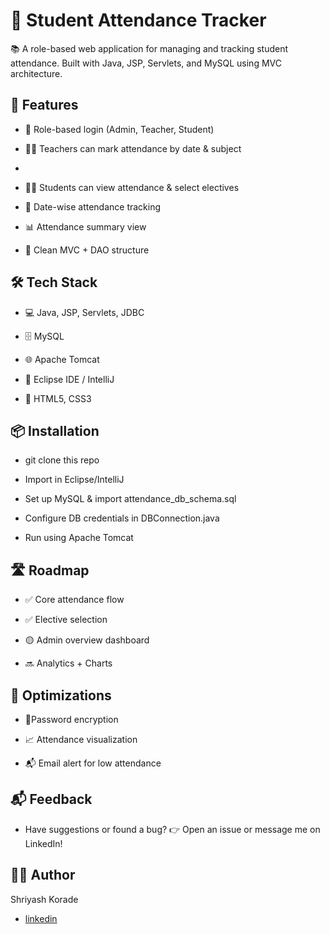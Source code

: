 
# 📝 Student Attendance Tracker

📚 A role-based web application for managing and tracking student attendance. Built with Java, JSP, Servlets, and MySQL using MVC architecture.
## 🚀 Features
- 🔐 Role-based login (Admin, Teacher, Student)

- 🧑‍🏫 Teachers can mark attendance by date & subject
- 
- 🧑‍🎓 Students can view attendance & select electives

- 📅 Date-wise attendance tracking

- 📊 Attendance summary view

- 🧱 Clean MVC + DAO structure




## 🛠️ Tech Stack

- 💻 Java, JSP, Servlets, JDBC

- 🗄️ MySQL

- 🌐 Apache Tomcat

- 🧰 Eclipse IDE / IntelliJ

- 🧩 HTML5, CSS3




## 📦 Installation

- git clone this repo

- Import in Eclipse/IntelliJ

- Set up MySQL & import attendance_db_schema.sql

- Configure DB credentials in DBConnection.java

- Run using Apache Tomcat


    
## 🛣️ Roadmap

- ✅ Core attendance flow

- ✅ Elective selection

- 🟡 Admin overview dashboard

- 🔜 Analytics + Charts



## 🧠 Optimizations

- 🔐Password encryption

- 📈 Attendance visualization

- 📬 Email alert for low attendance



## 📬 Feedback

- Have suggestions or found a bug?
👉 Open an issue or message me on LinkedIn!


## 🧑‍💻 Author

Shriyash Korade
- [linkedin](https://www.linkedin.com/in/shriyash-korade/)

